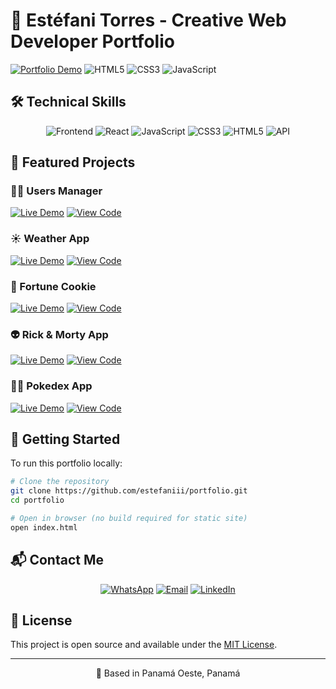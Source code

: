 # 🌟 Estéfani Torres - Creative Web Developer Portfolio

[![Portfolio Demo](https://img.shields.io/badge/Live_Demo-FF5722?style=for-the-badge&logo=vercel&logoColor=white)](https://users-managerr.netlify.app/)
![HTML5](https://img.shields.io/badge/-HTML5-E34F26?style=for-the-badge&logo=html5&logoColor=white)
![CSS3](https://img.shields.io/badge/-CSS3-1572B6?style=for-the-badge&logo=css3&logoColor=white)
![JavaScript](https://img.shields.io/badge/-JavaScript-F7DF1E?style=for-the-badge&logo=javascript&logoColor=black)


## 🛠 Technical Skills

<div align="center">

![Frontend](https://img.shields.io/badge/Frontend-Development-9cf?style=for-the-badge)
![React](https://img.shields.io/badge/-React-61DAFB?logo=react&logoColor=white&style=for-the-badge)
![JavaScript](https://img.shields.io/badge/-JavaScript-F7DF1E?logo=javascript&logoColor=black&style=for-the-badge)
![CSS3](https://img.shields.io/badge/-CSS3-1572B6?logo=css3&logoColor=white&style=for-the-badge)
![HTML5](https://img.shields.io/badge/-HTML5-E34F26?logo=html5&logoColor=white&style=for-the-badge)
![API](https://img.shields.io/badge/-API-6c63ff?logo=api&logoColor=white&style=for-the-badge)

</div>

## 🌟 Featured Projects

### 🧑‍💻 Users Manager

[![Live Demo](https://img.shields.io/badge/View_Demo-FF5722?style=for-the-badge)](https://users-managerr.netlify.app/)
[![View Code](https://img.shields.io/badge/View_Code-181717?style=for-the-badge&logo=github)](https://github.com/estefaniii/Crud-app)

### ☀️ Weather App

[![Live Demo](https://img.shields.io/badge/View_Demo-FF5722?style=for-the-badge)](https://weatherrraapp.netlify.app)
[![View Code](https://img.shields.io/badge/View_Code-181717?style=for-the-badge&logo=github)](https://github.com/estefaniii/Weather-app)

### 🥠 Fortune Cookie

[![Live Demo](https://img.shields.io/badge/View_Demo-FF5722?style=for-the-badge)](https://galletadefortuna.netlify.app/)
[![View Code](https://img.shields.io/badge/View_Code-181717?style=for-the-badge&logo=github)](https://github.com/estefaniii/galletafortuna)

### 👽 Rick & Morty App

[![Live Demo](https://img.shields.io/badge/View_Demo-FF5722?style=for-the-badge)](https://rickmortyyy-app.netlify.app/)
[![View Code](https://img.shields.io/badge/View_Code-181717?style=for-the-badge&logo=github)](https://github.com/estefaniii/Rick-and-Morty-App)

### 🐱‍👤 Pokedex App

[![Live Demo](https://img.shields.io/badge/View_Demo-FF5722?style=for-the-badge)](https://pokedeeeex.netlify.app/)
[![View Code](https://img.shields.io/badge/View_Code-181717?style=for-the-badge&logo=github)](https://github.com/estefaniii/Pokedex)

## 🚀 Getting Started

To run this portfolio locally:

```bash
# Clone the repository
git clone https://github.com/estefaniii/portfolio.git
cd portfolio

# Open in browser (no build required for static site)
open index.html
```

## 📬 Contact Me

<div align="center">

[![WhatsApp](https://img.shields.io/badge/WhatsApp-25D366?style=for-the-badge&logo=whatsapp&logoColor=white)](https://wa.me/50767782931)
[![Email](https://img.shields.io/badge/Email-D14836?style=for-the-badge&logo=gmail&logoColor=white)](mailto:estefanidelosangelestorres@gmail.com)
[![LinkedIn](https://img.shields.io/badge/LinkedIn-0077B5?style=for-the-badge&logo=linkedin&logoColor=white)](https://www.linkedin.com/in/estefani-torres)

</div>

## 📜 License

This project is open source and available under the [MIT License](LICENSE).

---

<div align="center">
  <p>📍 Based in Panamá Oeste, Panamá</p>
</div>
